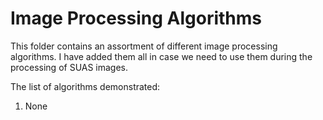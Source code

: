 # Image Processing Algorithms

This folder contains an assortment of different image processing algorithms. I have added them all in case we need to use them during the processing of SUAS images.

The list of algorithms demonstrated:

1. None
